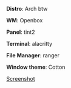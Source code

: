 **Distro**: Arch btw

**WM**: Openbox

**Panel**: tint2

**Terminal**: alacritty

**File Manager**: ranger

**Window theme**: Cotton

[Screenshot](https://imgur.com/a/DYzmplc)
